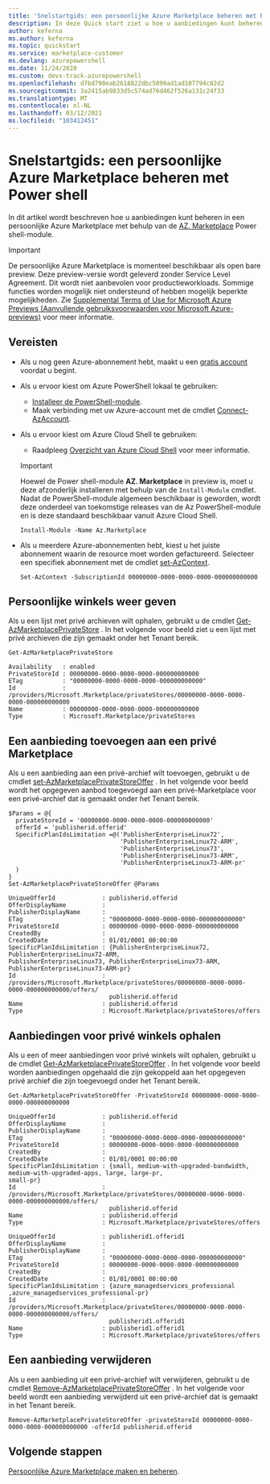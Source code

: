 ```yaml
---
title: 'Snelstartgids: een persoonlijke Azure Marketplace beheren met Power shell'
description: In deze Quick start ziet u hoe u aanbiedingen kunt beheren in een persoonlijke Azure Marketplace met behulp van Azure PowerShell.
author: keferna
ms.author: keferna
ms.topic: quickstart
ms.service: marketplace-customer
ms.devlang: azurepowershell
ms.date: 11/24/2020
ms.custom: devx-track-azurepowershell
ms.openlocfilehash: d7bd790eab2618822dbc5099ad1ad107794c82d2
ms.sourcegitcommit: 3a2415ab9833d5c574ad76d462f526a131c24f33
ms.translationtype: MT
ms.contentlocale: nl-NL
ms.lasthandoff: 03/12/2021
ms.locfileid: "103412451"
---
```

# <a name="quickstart-manage-a-private-azure-marketplace-using-powershell"></a>Snelstartgids: een persoonlijke Azure Marketplace beheren met Power shell

In dit artikel wordt beschreven hoe u aanbiedingen kunt beheren in een persoonlijke Azure Marketplace met behulp van de [AZ. Marketplace](/powershell/module/az.marketplace) Power shell-module.

> [!IMPORTANT]
> De persoonlijke Azure Marketplace is momenteel beschikbaar als open bare preview. Deze preview-versie wordt geleverd zonder Service Level Agreement. Dit wordt niet aanbevolen voor productieworkloads. Sommige functies worden mogelijk niet ondersteund of hebben mogelijk beperkte mogelijkheden. Zie [Supplemental Terms of Use for Microsoft Azure Previews (Aanvullende gebruiksvoorwaarden voor Microsoft Azure-previews)](https://azure.microsoft.com/support/legal/preview-supplemental-terms/) voor meer informatie.

## <a name="requirements"></a>Vereisten

* Als u nog geen Azure-abonnement hebt, maakt u een [gratis account](https://azure.microsoft.com/free/) voordat u begint.

* Als u ervoor kiest om Azure PowerShell lokaal te gebruiken:
  * [Installeer de PowerShell-module](/powershell/azure/install-az-ps).
  * Maak verbinding met uw Azure-account met de cmdlet [Connect-AzAccount](/powershell/module/az.accounts/connect-azaccount).
* Als u ervoor kiest om Azure Cloud Shell te gebruiken:
  * Raadpleeg [Overzicht van Azure Cloud Shell](/azure/cloud-shell/overview) voor meer informatie.

  > [!IMPORTANT]
  > Hoewel de Power shell-module **AZ. Marketplace** in preview is, moet u deze afzonderlijk installeren met behulp van de `Install-Module` cmdlet. Nadat de PowerShell-module algemeen beschikbaar is geworden, wordt deze onderdeel van toekomstige releases van de Az PowerShell-module en is deze standaard beschikbaar vanuit Azure Cloud Shell.

  ```azurepowershell-interactive
  Install-Module -Name Az.Marketplace
  ```

* Als u meerdere Azure-abonnementen hebt, kiest u het juiste abonnement waarin de resource moet worden gefactureerd. Selecteer een specifiek abonnement met de cmdlet [set-AzContext](/powershell/module/az.accounts/set-azcontext).

  ```azurepowershell-interactive
  Set-AzContext -SubscriptionId 00000000-0000-0000-0000-000000000000
  ```

## <a name="list-private-stores"></a>Persoonlijke winkels weer geven

Als u een lijst met privé archieven wilt ophalen, gebruikt u de cmdlet [Get-AzMarketplacePrivateStore](/powershell/module/az.marketplace/get-azmarketplaceprivatestore) . In het volgende voor beeld ziet u een lijst met privé archieven die zijn gemaakt onder het Tenant bereik.

```azurepowershell-interactive
Get-AzMarketplacePrivateStore
```

```Output
Availability   : enabled
PrivateStoreId : 00000000-0000-0000-0000-000000000000
ETag           : "00000000-0000-0000-0000-000000000000"
Id             : /providers/Microsoft.Marketplace/privateStores/00000000-0000-0000-0000-000000000000
Name           : 00000000-0000-0000-0000-000000000000
Type           : Microsoft.Marketplace/privateStores
```

## <a name="add-an-offer-to-a-private-marketplace"></a>Een aanbieding toevoegen aan een privé Marketplace

Als u een aanbieding aan een privé-archief wilt toevoegen, gebruikt u de cmdlet [set-AzMarketplacePrivateStoreOffer](/powershell/module/az.marketplace/set-azmarketplaceprivatestoreoffer) . In het volgende voor beeld wordt het opgegeven aanbod toegevoegd aan een privé-Marketplace voor een privé-archief dat is gemaakt onder het Tenant bereik.

```azurepowershell-interactive
$Params = @{
  privateStoreId = '00000000-0000-0000-0000-000000000000'
  offerId = 'publisherid.offerid'
  SpecificPlanIdsLimitation =@('PublisherEnterpriseLinux72',
                               'PublisherEnterpriseLinux72-ARM',
                               'PublisherEnterpriseLinux73',
                               'PublisherEnterpriseLinux73-ARM',
                               'PublisherEnterpriseLinux73-ARM-pr'
  )
}
Set-AzMarketplacePrivateStoreOffer @Params
```

```Output
UniqueOfferId             : publisherid.offerid
OfferDisplayName          :
PublisherDisplayName      :
ETag                      : "00000000-0000-0000-0000-000000000000"
PrivateStoreId            : 00000000-0000-0000-0000-000000000000
CreatedBy                 :
CreatedDate               : 01/01/0001 00:00:00
SpecificPlanIdsLimitation : {PublisherEnterpriseLinux72, PublisherEnterpriseLinux72-ARM,
PublisherEnterpriseLinux73, PublisherEnterpriseLinux73-ARM, PublisherEnterpriseLinux73-ARM-pr}
Id                        :
/providers/Microsoft.Marketplace/privateStores/00000000-0000-0000-0000-000000000000/offers/
                            publisherid.offerid
Name                      : publisherid.offerid
Type                      : Microsoft.Marketplace/privateStores/offers
```

## <a name="get-private-store-offers"></a>Aanbiedingen voor privé winkels ophalen

Als u een of meer aanbiedingen voor privé winkels wilt ophalen, gebruikt u de cmdlet [Get-AzMarketplacePrivateStoreOffer](/powershell/module/az.marketplace/get-azmarketplaceprivatestoreoffer) . In het volgende voor beeld worden aanbiedingen opgehaald die zijn gekoppeld aan het opgegeven privé archief die zijn toegevoegd onder het Tenant bereik.

```azurepowershell-interactive
Get-AzMarketplacePrivateStoreOffer -PrivateStoreId 00000000-0000-0000-0000-000000000000
```

```Output
UniqueOfferId             : publisherid.offerid
OfferDisplayName          :
PublisherDisplayName      :
ETag                      : "00000000-0000-0000-0000-000000000000"
PrivateStoreId            : 00000000-0000-0000-0000-000000000000
CreatedBy                 :
CreatedDate               : 01/01/0001 00:00:00
SpecificPlanIdsLimitation : {small, medium-with-upgraded-bandwidth, medium-with-upgraded-apps, large, large-pr,
small-pr}
Id                        :
/providers/Microsoft.Marketplace/privateStores/00000000-0000-0000-0000-000000000000/offers/
                            publisherid.offerid
Name                      : publisherid.offerid
Type                      : Microsoft.Marketplace/privateStores/offers

UniqueOfferId             : publisherid1.offerid1
OfferDisplayName          :
PublisherDisplayName      :
ETag                      : "00000000-0000-0000-0000-000000000000"
PrivateStoreId            : 00000000-0000-0000-0000-000000000000
CreatedBy                 :
CreatedDate               : 01/01/0001 00:00:00
SpecificPlanIdsLimitation : {azure_managedservices_professional ,azure_managedservices_professional-pr}
Id                        :
/providers/Microsoft.Marketplace/privateStores/00000000-0000-0000-0000-000000000000/offers/
                            publisherid1.offerid1
Name                      : publisherid1.offerid1
Type                      : Microsoft.Marketplace/privateStores/offers
```

## <a name="remove-an-offer"></a>Een aanbieding verwijderen

Als u een aanbieding uit een privé-archief wilt verwijderen, gebruikt u de cmdlet [Remove-AzMarketplacePrivateStoreOffer](/powershell/module/az.marketplace/remove-azmarketplaceprivatestoreoffer) . In het volgende voor beeld wordt een aanbieding verwijderd uit een privé-archief dat is gemaakt in het Tenant bereik.

```azurepowershell-interactive
Remove-AzMarketplacePrivateStoreOffer -privateStoreId 00000000-0000-0000-0000-000000000000 -offerId publisherid.offerid
```

## <a name="next-steps"></a>Volgende stappen

[Persoonlijke Azure Marketplace maken en beheren](create-manage-private-azure-marketplace.md).
